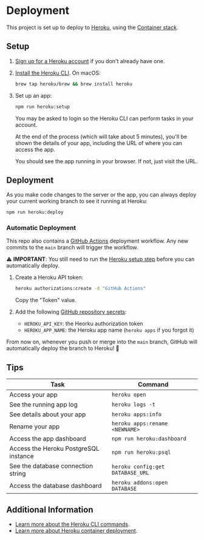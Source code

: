 # Deployment

This project is set up to deploy to [Heroku][], using the [Container stack][].

## Setup

1. [Sign up for a Heroku account][sign up] if you don't already have one.
1. [Install the Heroku CLI][cli]. On macOS:

   ```sh
   brew tap heroku/brew && brew install heroku
   ```

1. Set up an app:

   ```sh
   npm run heroku:setup
   ```

   You may be asked to login so the Heroku CLI can perform tasks in your
   account.

   At the end of the process (which will take about 5 minutes), you'll be shown
   the details of your app, including the URL of where you can access the app.

   You should see the app running in your browser. If not, just visit the URL.

## Deployment

As you make code changes to the server or the app, you can always deploy your
current working branch to see it running at Heroku:

```sh
npm run heroku:deploy
```

### Automatic Deployment

This repo also contains a [GitHub Actions][] deployment workflow. Any new
commits to the `main` branch will trigger the workflow.

⚠️ **IMPORTANT**: You still need to run the [Heroku setup step](#setup) before
you can automatically deploy.

1. Create a Heroku API token:

   ```sh
   heroku authorizations:create -d "GitHub Actions"
   ```

   Copy the "Token" value.

1. Add the following [GitHub repository secrets][repo-secrets]:
   -  `HEROKU_API_KEY`: the Heorku authorization token
   -  `HEROKU_APP_NAME`: the Heroku app name (`heroku apps` if you forgot it)

From now on, whenever you push or merge into the `main` branch, GitHub will
automatically deploy the branch to Heroku! 🙌

## Tips

| Task                                  | Command                          |
| ------------------------------------- | -------------------------------- |
| Access your app                       | `heroku open`                    |
| See the running app log               | `heroku logs -t`                 |
| See details about your app            | `heroku apps:info`               |
| Rename your app                       | `heroku apps:rename <NEWNAME>`   |
| Access the app dashboard              | `npm run heroku:dashboard`       |
| Access the Heroku PostgreSQL instance | `npm run heroku:psql`            |
| See the database connection string    | `heroku config:get DATABASE_URL` |
| Access the database dashboard         | `heroku addons:open DATABASE`    |

## Additional Information

-  [Learn more about the Heroku CLI commands][cli-commands].
-  [Learn more about Heroku container deployment][container-deploy].

[cli-commands]: https://devcenter.heroku.com/articles/heroku-cli-commands
[cli]: https://devcenter.heroku.com/articles/heroku-cli
[container stack]: https://devcenter.heroku.com/articles/stack
[container-deploy]: https://devcenter.heroku.com/articles/build-docker-images-heroku-yml
[github actions]: https://docs.github.com/en/actions
[heroku]: https://www.heroku.com
[repo-secrets]: https://docs.github.com/en/actions/reference/encrypted-secrets#creating-encrypted-secrets-for-a-repository
[sign up]: https://signup.heroku.com
